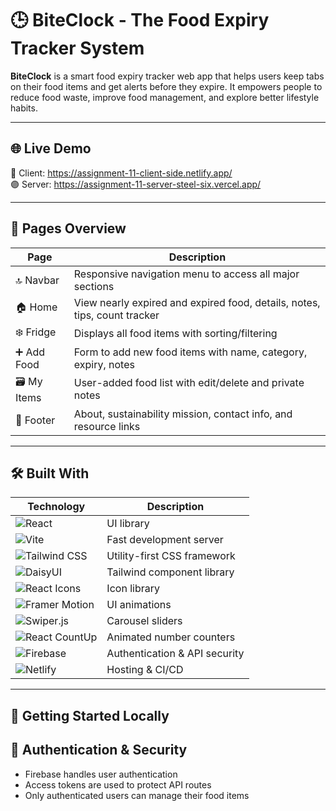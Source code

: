 # 🕒 BiteClock - The Food Expiry Tracker System

**BiteClock** is a smart food expiry tracker web app that helps users keep tabs on their food items and get alerts before they expire. It empowers people to reduce food waste, improve food management, and explore better lifestyle habits.

---

## 🌐 Live Demo

🔴 Client: https://assignment-11-client-side.netlify.app/  
🟣 Server: https://assignment-11-server-steel-six.vercel.app/

---

## 🧭 Pages Overview

| Page      | Description                                                      |
|-----------|------------------------------------------------------------------|
| 🔝 Navbar | Responsive navigation menu to access all major sections          |
| 🏠 Home   | View nearly expired and expired food, details, notes, tips, count tracker |
| ❄️ Fridge | Displays all food items with sorting/filtering                   |
| ➕ Add Food | Form to add new food items with name, category, expiry, notes    |
| 🗃️ My Items | User-added food list with edit/delete and private notes          |
| 🔻 Footer | About, sustainability mission, contact info, and resource links  |

---

## 🛠️ Built With

| Technology          | Description                    |
|---------------------|--------------------------------|
| ![React](https://img.shields.io/badge/React-20232A?style=for-the-badge&logo=react&logoColor=61DAFB) | UI library                    |
| ![Vite](https://img.shields.io/badge/Vite-646CFF?style=for-the-badge&logo=vite&logoColor=white)       | Fast development server      |
| ![Tailwind CSS](https://img.shields.io/badge/Tailwind_CSS-0EA5E9?style=for-the-badge&logo=tailwind-css&logoColor=white) | Utility-first CSS framework   |
| ![DaisyUI](https://img.shields.io/badge/DaisyUI-%23F4D03F?style=for-the-badge&logo=tailwind-css&logoColor=white) | Tailwind component library    |
| ![React Icons](https://img.shields.io/badge/React_Icons-61DAFB?style=for-the-badge&logo=react&logoColor=white) | Icon library                 |
| ![Framer Motion](https://img.shields.io/badge/Framer_Motion-EF476F?style=for-the-badge&logo=framer&logoColor=white) | UI animations                |
| ![Swiper.js](https://img.shields.io/badge/Swiper.js-007aff?style=for-the-badge&logo=swiper&logoColor=white) | Carousel sliders             |
| ![React CountUp](https://img.shields.io/badge/React_CountUp-282c34?style=for-the-badge&logo=react&logoColor=61DAFB) | Animated number counters     |
| ![Firebase](https://img.shields.io/badge/Firebase-FFCA28?style=for-the-badge&logo=firebase&logoColor=black) | Authentication & API security|
| ![Netlify](https://img.shields.io/badge/Netlify-00C7B7?style=for-the-badge&logo=netlify&logoColor=white) | Hosting & CI/CD              |

---

## 🚀 Getting Started Locally


## 🔐 Authentication & Security

- Firebase handles user authentication
- Access tokens are used to protect API routes
- Only authenticated users can manage their food items


